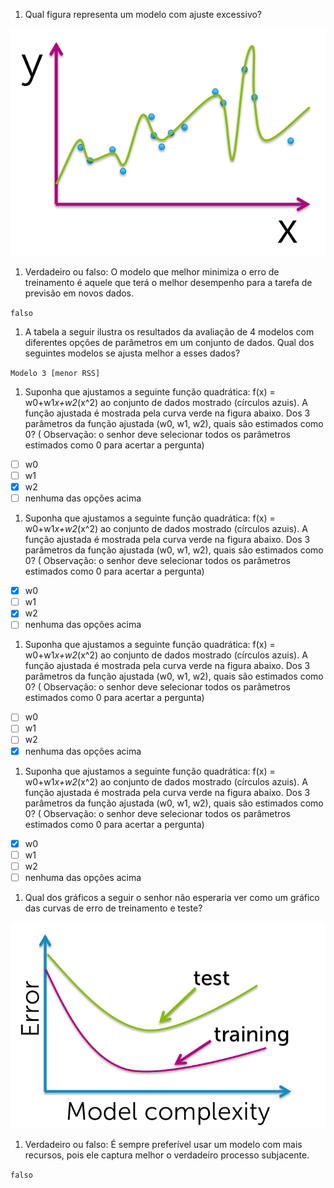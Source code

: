 1. Qual figura representa um modelo com ajuste excessivo?

![1](assets/1.png)

1. Verdadeiro ou falso: O modelo que melhor minimiza o erro de treinamento é aquele que terá o melhor desempenho para a tarefa de previsão em novos dados.

`falso`
1. A tabela a seguir ilustra os resultados da avaliação de 4 modelos com diferentes opções de parâmetros em um conjunto de dados.  Qual dos seguintes modelos se ajusta melhor a esses dados?

`Modelo 3 [menor RSS]`

1. Suponha que ajustamos a seguinte função quadrática: f(x) = w0+w1*x+w2*(x^2) ao conjunto de dados mostrado (círculos azuis).  A função ajustada é mostrada pela curva verde na figura abaixo.  Dos 3 parâmetros da função ajustada (w0, w1, w2), quais são estimados como 0? ( Observação: o senhor deve selecionar todos os parâmetros estimados como 0 para acertar a pergunta)
- [ ] w0
- [ ] w1
- [x] w2
- [ ] nenhuma das opções acima

1. Suponha que ajustamos a seguinte função quadrática: f(x) = w0+w1*x+w2*(x^2) ao conjunto de dados mostrado (círculos azuis). A função ajustada é mostrada pela curva verde na figura abaixo.  Dos 3 parâmetros da função ajustada (w0, w1, w2), quais são estimados como 0? ( Observação: o senhor deve selecionar todos os parâmetros estimados como 0 para acertar a pergunta)

- [x] w0
- [ ] w1
- [x] w2
- [ ] nenhuma das opções acima

1. Suponha que ajustamos a seguinte função quadrática: f(x) = w0+w1*x+w2*(x^2) ao conjunto de dados mostrado (círculos azuis). A função ajustada é mostrada pela curva verde na figura abaixo.  Dos 3 parâmetros da função ajustada (w0, w1, w2), quais são estimados como 0? ( Observação: o senhor deve selecionar todos os parâmetros estimados como 0 para acertar a pergunta)

- [ ] w0
- [ ] w1
- [ ] w2
- [x] nenhuma das opções acima

1. Suponha que ajustamos a seguinte função quadrática: f(x) = w0+w1*x+w2*(x^2) ao conjunto de dados mostrado (círculos azuis). A função ajustada é mostrada pela curva verde na figura abaixo.  Dos 3 parâmetros da função ajustada (w0, w1, w2), quais são estimados como 0? ( Observação: o senhor deve selecionar todos os parâmetros estimados como 0 para acertar a pergunta)

- [x] w0
- [ ] w1
- [ ] w2
- [ ] nenhuma das opções acima

1. Qual dos gráficos a seguir o senhor não esperaria ver como um gráfico das curvas de erro de treinamento e teste?

![2](assets/2.png)

1. Verdadeiro ou falso: É sempre preferível usar um modelo com mais recursos, pois ele captura melhor o verdadeiro processo subjacente.

`falso`
